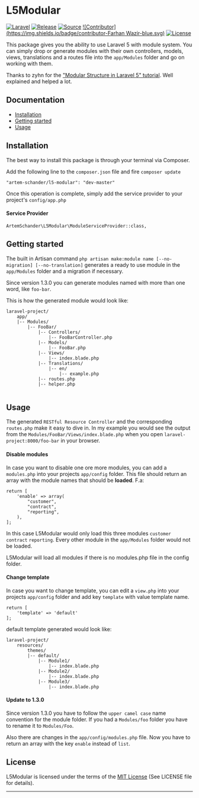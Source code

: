 # L5Modular
[![Laravel](https://img.shields.io/badge/laravel-5-orange.svg)](http://laravel.com)
[![Release](https://poser.pugx.org/artem-schander/l5-modular/v/stable)](https://github.com/Artem-Schander/L5Modular/releases)
[![Source](https://img.shields.io/badge/source-Artem_Schander-blue.svg)](https://github.com/Artem-Schander/L5Modular)
[![Contributor](https://img.shields.io/badge/contributor-Farhan Wazir-blue.svg)](https://github.com/farhanwazir)
[![License](https://poser.pugx.org/artem-schander/l5-modular/license)](https://packagist.org/packages/artem-schander/l5-modular)

This package gives you the ability to use Laravel 5 with module system.
You can simply drop or generate modules with their own controllers, models, views, translations and a routes file into the `app/Modules` folder and go on working with them.

Thanks to zyhn for the ["Modular Structure in Laravel 5" tutorial](http://ziyahanalbeniz.blogspot.com.tr/2015/03/modular-structure-in-laravel-5.html). Well explained and helped a lot.

## Documentation

* [Installation](#installation)
* [Getting started](#getting-started)
* [Usage](#usage)


<a name="installation"></a>
## Installation

The best way to install this package is through your terminal via Composer.

Add the following line to the `composer.json` file and fire `composer update`

```
"artem-schander/l5-modular": "dev-master"
```
Once this operation is complete, simply add the service provider to your project's `config/app.php`

#### Service Provider
```
ArtemSchander\L5Modular\ModuleServiceProvider::class,
```

<a name="getting-started"></a>
## Getting started

The built in Artisan command `php artisan make:module name [--no-migration] [--no-translation]` generates a ready to use module in the `app/Modules` folder and a migration if necessary.

Since version 1.3.0 you can generate modules named with more than one word, like `foo-bar`.

This is how the generated module would look like:
```
laravel-project/
    app/
    |-- Modules/
        |-- FooBar/
            |-- Controllers/
                |-- FooBarController.php
            |-- Models/
                |-- FooBar.php
            |-- Views/
                |-- index.blade.php
            |-- Translations/
                |-- en/
                    |-- example.php
            |-- routes.php
            |-- helper.php
                
```

<a name="usage"></a>
## Usage

The generated `RESTful Resource Controller` and the corresponding `routes.php` make it easy to dive in. In my example you would see the output from the `Modules/FooBar/Views/index.blade.php` when you open `laravel-project:8000/foo-bar` in your browser.


#### Disable modules
In case you want to disable one ore more modules, you can add a `modules.php` into your projects `app/config` folder. This file should return an array with the module names that should be **loaded**.
F.a:
```
return [
    'enable' => array(
        "customer",
        "contract",
        "reporting",
    ),
];
```
In this case L5Modular would only load this three modules `customer` `contract` `reporting`. Every other module in the `app/Modules` folder would not be loaded.

L5Modular will load all modules if there is no modules.php file in the config folder.

#### Change template
In case you want to change template, you can edit a `view.php` into your projects `app/config` folder and add key `template` with value template name.

```
return [
    'template' => 'default'
];
```

default template generated would look like:
```
laravel-project/
    resources/
        themes/
        |-- default/
            |-- Module1/
                |-- index.blade.php
            |-- Module2/
                |-- index.blade.php
            |-- Module3/
                |-- index.blade.php                
```


#### Update to 1.3.0

Since version 1.3.0 you have to follow the `upper camel case` name convention for the module folder. If you had a `Modules/foo` folder you have to rename it to `Modules/Foo`. 

Also there are changes in the `app/config/modules.php` file. Now you have to return an array with the key `enable` instead of `list`.


## License

L5Modular is licensed under the terms of the [MIT License](http://opensource.org/licenses/MIT)
(See LICENSE file for details).

---
